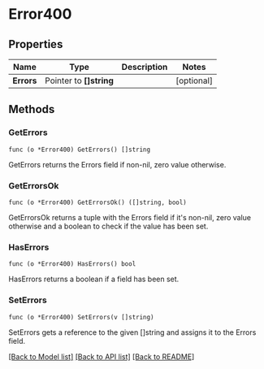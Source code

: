 # Error400

## Properties

Name | Type | Description | Notes
------------ | ------------- | ------------- | -------------
**Errors** | Pointer to **[]string** |  | [optional] 

## Methods

### GetErrors

`func (o *Error400) GetErrors() []string`

GetErrors returns the Errors field if non-nil, zero value otherwise.

### GetErrorsOk

`func (o *Error400) GetErrorsOk() ([]string, bool)`

GetErrorsOk returns a tuple with the Errors field if it's non-nil, zero value otherwise
and a boolean to check if the value has been set.

### HasErrors

`func (o *Error400) HasErrors() bool`

HasErrors returns a boolean if a field has been set.

### SetErrors

`func (o *Error400) SetErrors(v []string)`

SetErrors gets a reference to the given []string and assigns it to the Errors field.


[[Back to Model list]](../README.md#documentation-for-models) [[Back to API list]](../README.md#documentation-for-api-endpoints) [[Back to README]](../README.md)


